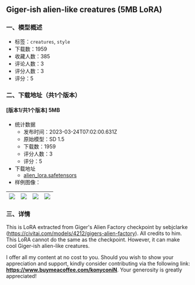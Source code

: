 ## Giger-ish alien-like creatures (5MB LoRA)
### 一、模型概述

- 标签：`creatures`, `style`
- 下载数：1959
- 收藏人数：385
- 评论人数：3
- 评分人数：3
- 评分：5

### 二、下载地址（共1个版本）

#### [版本1/共1个版本] 5MB

- 统计数据
  - 发布时间：2023-03-24T07:02:00.631Z
  - 原始模型：SD 1.5
  - 下载数：1959
  - 评分人数：3
  - 评分：5
- 下载地址
  - [alien_lora.safetensors](https://civitai.com/api/download/models/24120)
- 样例图像：

| <img src="https://image.civitai.com/xG1nkqKTMzGDvpLrqFT7WA/38c17982-4d3e-4387-9c54-db985d4f8b00/width=450/289980.jpeg" /> | <img src="https://image.civitai.com/xG1nkqKTMzGDvpLrqFT7WA/6e1a7c2d-5632-4b6f-c801-a47fca899a00/width=450/261995.jpeg" /> | <img src="https://image.civitai.com/xG1nkqKTMzGDvpLrqFT7WA/098a3ee8-b562-4b07-575e-1ceb025af400/width=450/261991.jpeg" /> | <img src="https://image.civitai.com/xG1nkqKTMzGDvpLrqFT7WA/e7bdf328-5e25-487c-6eb6-9829c7de3800/width=450/261997.jpeg" /> |
| ---- | ---- | ---- | ---- |


### 三、详情
<p>This is LoRA extracted from Giger's Alien Factory checkpoint by sebjclarke<br />(<a target="_blank" rel="ugc" href="https://civitai.com/models/4212/gigers-alien-factory">https://civitai.com/models/4212/gigers-alien-factory</a>). All credits to him. This LoRA cannot do the same as the checkpoint. However, it can make cool Giger-ish alien-like creatures.</p><p></p><p>I offer all my content at no cost to you. Should you wish to show your appreciation and support, kindly consider contributing via the following link: <a target="_blank" rel="ugc" href="https://www.buymeacoffee.com/konyconiN"><strong><u>https://www.buymeacoffee.com/konyconiN</u></strong></a>. Your generosity is greatly appreciated!</p>